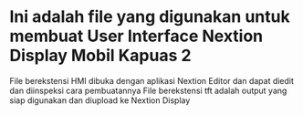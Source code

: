 # Ini adalah file yang digunakan untuk membuat User Interface Nextion Display Mobil Kapuas 2

File berekstensi HMI dibuka dengan aplikasi Nextion Editor dan dapat diedit dan diinspeksi cara pembuatannya
File berekstensi tft adalah output yang siap digunakan dan diupload ke Nextion Display
